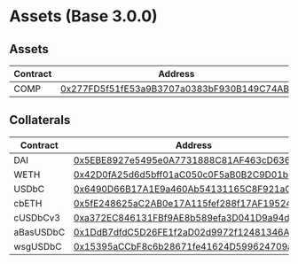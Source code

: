 # Assets (Base 3.0.0)

## Assets

| Contract | Address                                                                                                               |
| -------- | --------------------------------------------------------------------------------------------------------------------- |
| COMP     | [0x277FD5f51fE53a9B3707a0383bF930B149C74ABf](https://basescan.org/address/0x277FD5f51fE53a9B3707a0383bF930B149C74ABf) |

## Collaterals

| Contract  | Address                                                                                                               |
| --------- | --------------------------------------------------------------------------------------------------------------------- |
| DAI       | [0x5EBE8927e5495e0A7731888C81AF463cD63602fb](https://basescan.org/address/0x5EBE8927e5495e0A7731888C81AF463cD63602fb) |
| WETH      | [0x42D0fA25d6d5bff01aC050c0F5aB0B2C9D01b4a3](https://basescan.org/address/0x42D0fA25d6d5bff01aC050c0F5aB0B2C9D01b4a3) |
| USDbC     | [0x6490D66B17A1E9a460Ab54131165C8F921aCcDeB](https://basescan.org/address/0x6490D66B17A1E9a460Ab54131165C8F921aCcDeB) |
| cbETH     | [0x5fE248625aC2AB0e17A115fef288f17AF1952402](https://basescan.org/address/0x5fE248625aC2AB0e17A115fef288f17AF1952402) |
| cUSDbCv3  | [0xa372EC846131FBf9AE8b589efa3D041D9a94dF41](https://basescan.org/address/0xa372EC846131FBf9AE8b589efa3D041D9a94dF41) |
| aBasUSDbC | [0x1DdB7dfdC5D26FE1f2aD02d9972f12481346Ae9b](https://basescan.org/address/0x1DdB7dfdC5D26FE1f2aD02d9972f12481346Ae9b) |
| wsgUSDbC  | [0x15395aCCbF8c6b28671fe41624D599624709a2D6](https://basescan.org/address/0x15395aCCbF8c6b28671fe41624D599624709a2D6) |
